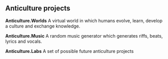 ## Anticulture projects ##

**Anticulture.Worlds**
A virtual world in which humans evolve, learn, develop a culture and exchange knowledge.

**Anticulture.Music**
A random music generator which generates riffs, beats, lyrics and vocals.

**Anticulture.Labs**
A set of possible future anticulture projects